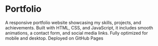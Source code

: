 # Portfolio
A responsive portfolio website showcasing my skills, projects, and achievements. Built with HTML, CSS, and JavaScript, it includes smooth animations, a contact form, and social media links. Fully optimized for mobile and desktop. Deployed on GitHub Pages
